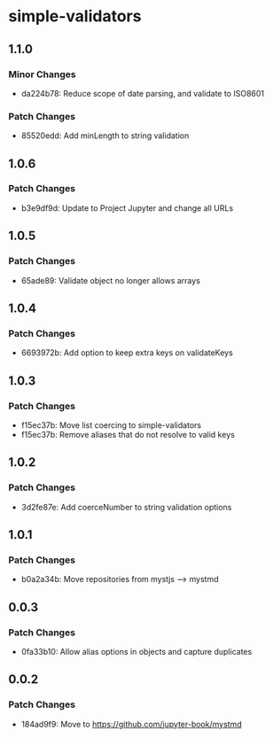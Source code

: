 # simple-validators

## 1.1.0

### Minor Changes

- da224b78: Reduce scope of date parsing, and validate to ISO8601

### Patch Changes

- 85520edd: Add minLength to string validation

## 1.0.6

### Patch Changes

- b3e9df9d: Update to Project Jupyter and change all URLs

## 1.0.5

### Patch Changes

- 65ade89: Validate object no longer allows arrays

## 1.0.4

### Patch Changes

- 6693972b: Add option to keep extra keys on validateKeys

## 1.0.3

### Patch Changes

- f15ec37b: Move list coercing to simple-validators
- f15ec37b: Remove aliases that do not resolve to valid keys

## 1.0.2

### Patch Changes

- 3d2fe87e: Add coerceNumber to string validation options

## 1.0.1

### Patch Changes

- b0a2a34b: Move repositories from mystjs --> mystmd

## 0.0.3

### Patch Changes

- 0fa33b10: Allow alias options in objects and capture duplicates

## 0.0.2

### Patch Changes

- 184ad9f9: Move to https://github.com/jupyter-book/mystmd
